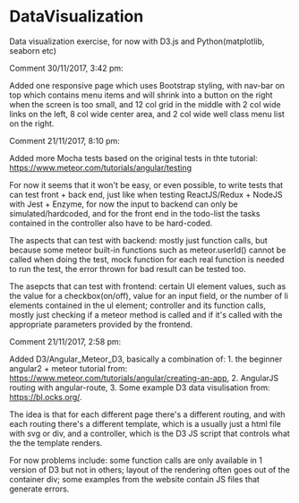 # DataVisualization
Data visualization exercise, for now with D3.js and Python(matplotlib, seaborn etc)

Comment 30/11/2017, 3:42 pm:

Added one responsive page which uses Bootstrap styling, with nav-bar on top which contains menu items and will shrink into a button on the right when the screen is too small, and 12 col grid in the middle with 2 col wide links on the left, 8 col wide center area, and 2 col wide
well class menu list on the right.

Comment 21/11/2017, 8:10 pm:

Added more Mocha tests based on the original tests in thte tutorial: https://www.meteor.com/tutorials/angular/testing

For now it seems that it won't be easy, or even possible, to write tests that can test front + back end, just like when testing ReactJS/Redux + NodeJS with Jest + Enzyme, for now the input to backend can only be simulated/hardcoded, and for the front end in the todo-list the tasks contained in the controller also have to be hard-coded.

The aspects that can test with backend: mostly just function calls, but because some meteor built-in functions such as meteor.userId() cannot be called when doing the test, mock function for each real function is needed to run the test, the error thrown for bad result can be tested too.

The asepcts that can test with frontend: certain UI element values, such as the value for a checkbox(on/off), value for an input field, or the number of li elements contained in the ul element; controller and its function calls, mostly just checking if a meteor method is called and if it's called with the appropriate parameters provided by the frontend.

Comment 21/11/2017, 2:58 pm:

Added D3/Angular_Meteor_D3, basically a combination of: 1. the beginner angular2 + meteor tutorial from: https://www.meteor.com/tutorials/angular/creating-an-app, 2. AngularJS routing with angular-route, 3. Some example D3 data visulisation from: https://bl.ocks.org/. 

The idea is that for each different page there's a different routing, and with each routing there's a different template, which is a usually just a html file with svg or div, and a controller, which is the D3 JS script that controls what the the template renders. 

For now problems include: some function calls are only available in 1 version of D3 but not in others; layout of the rendering often goes out of the container div; some examples from the website contain JS files that generate errors. 
